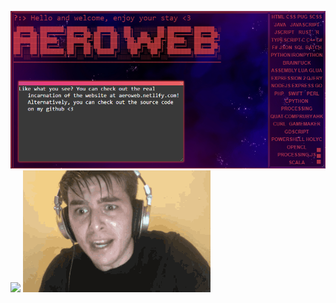 ![Aerospace](https://github.com/BartenderWinery/Bartender.github.io/blob/main/packaging/statcard.png)
![](https://komarev.com/ghpvc/?Elias-bff)
![Me suddenly getting a good idea at 6:29 AM](https://github.com/BartenderWinery/Bartender.github.io/blob/main/packaging/agony.gif)
